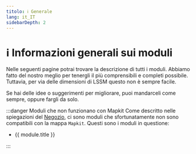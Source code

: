 ```yaml
---
titolo: ℹ️ Generale
lang: it_IT
sidebarDepth: 2
---
```


# ℹ️ Informazioni generali sui moduli

Nelle seguenti pagine potrai trovare la descrizione di tutti i moduli. Abbiamo fatto del nostro meglio per tenergli il più comprensibili e completi possibile. Tuttavia, per via delle dimensioni di LSSM questo non è sempre facile.

Se hai delle idee o suggerimenti per migliorare, puoi mandarceli come sempre, oppure fargli da solo.

:::danger Moduli che non funzionano con Mapkit
Come descritto nelle spiegazioni del [Negozio](appstore.md), ci sono moduli che sfortunatamente non sono compatibili con la mappa `Mapkit`. Questi sono i moduli in questione:
<ul>
    <li v-for="module in $theme.variables.noMapkitModules.en_GB" :key="module.title">
        <router-link :to="module.f">
            {{ module.title }}
        </router-link>
    </li>
</ul>
:::
